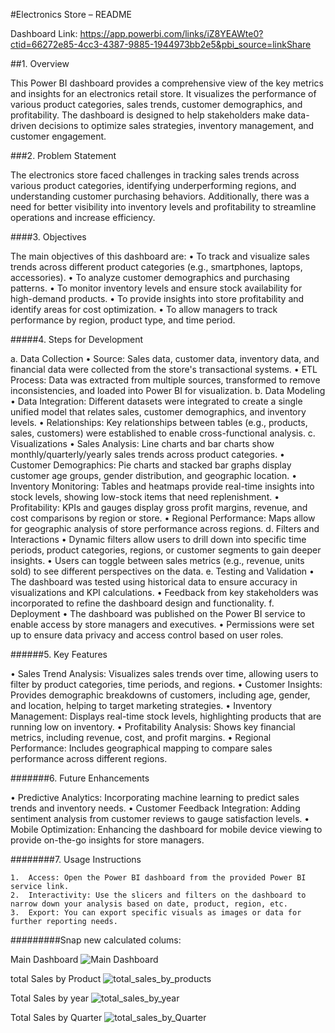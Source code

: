 #Electronics Store  – README

Dashboard Link: https://app.powerbi.com/links/iZ8YEAWte0?ctid=66272e85-4cc3-4387-9885-1944973bb2e5&pbi_source=linkShare

##1. Overview

This Power BI dashboard provides a comprehensive view of the key metrics and insights for an electronics retail store. It visualizes the performance of various product categories, sales trends, customer demographics, and profitability. The dashboard is designed to help stakeholders make data-driven decisions to optimize sales strategies, inventory management, and customer engagement.

###2. Problem Statement

The electronics store faced challenges in tracking sales trends across various product categories, identifying underperforming regions, and understanding customer purchasing behaviors. Additionally, there was a need for better visibility into inventory levels and profitability to streamline operations and increase efficiency.

####3. Objectives

The main objectives of this dashboard are:
•	To track and visualize sales trends across different product categories (e.g., smartphones, laptops, accessories).
•	To analyze customer demographics and purchasing patterns.
•	To monitor inventory levels and ensure stock availability for high-demand products.
•	To provide insights into store profitability and identify areas for cost optimization.
•	To allow managers to track performance by region, product type, and time period.

#####4. Steps for Development

a. Data Collection
•	Source: Sales data, customer data, inventory data, and financial data were collected from the store's transactional systems.
•	ETL Process: Data was extracted from multiple sources, transformed to remove inconsistencies, and loaded into Power BI for visualization.
b. Data Modeling
•	Data Integration: Different datasets were integrated to create a single unified model that relates sales, customer demographics, and inventory levels.
•	Relationships: Key relationships between tables (e.g., products, sales, customers) were established to enable cross-functional analysis.
c. Visualizations
•	Sales Analysis: Line charts and bar charts show monthly/quarterly/yearly sales trends across product categories.
•	Customer Demographics: Pie charts and stacked bar graphs display customer age groups, gender distribution, and geographic location.
•	Inventory Monitoring: Tables and heatmaps provide real-time insights into stock levels, showing low-stock items that need replenishment.
•	Profitability: KPIs and gauges display gross profit margins, revenue, and cost comparisons by region or store.
•	Regional Performance: Maps allow for geographic analysis of store performance across regions.
d. Filters and Interactions
•	Dynamic filters allow users to drill down into specific time periods, product categories, regions, or customer segments to gain deeper insights.
•	Users can toggle between sales metrics (e.g., revenue, units sold) to see different perspectives on the data.
e. Testing and Validation
•	The dashboard was tested using historical data to ensure accuracy in visualizations and KPI calculations.
•	Feedback from key stakeholders was incorporated to refine the dashboard design and functionality.
f. Deployment
•	The dashboard was published on the Power BI service to enable access by store managers and executives.
•	Permissions were set up to ensure data privacy and access control based on user roles.

######5. Key Features

•	Sales Trend Analysis: Visualizes sales trends over time, allowing users to filter by product categories, time periods, and regions.
•	Customer Insights: Provides demographic breakdowns of customers, including age, gender, and location, helping to target marketing strategies.
•	Inventory Management: Displays real-time stock levels, highlighting products that are running low on inventory.
•	Profitability Analysis: Shows key financial metrics, including revenue, cost, and profit margins.
•	Regional Performance: Includes geographical mapping to compare sales performance across different regions.

#######6. Future Enhancements

•	Predictive Analytics: Incorporating machine learning to predict sales trends and inventory needs.
•	Customer Feedback Integration: Adding sentiment analysis from customer reviews to gauge satisfaction levels.
•	Mobile Optimization: Enhancing the dashboard for mobile device viewing to provide on-the-go insights for store managers.

########7. Usage Instructions

    1.	Access: Open the Power BI dashboard from the provided Power BI service link.
    2.	Interactivity: Use the slicers and filters on the dashboard to narrow down your analysis based on date, product, region, etc.
    3.	Export: You can export specific visuals as images or data for further reporting needs.





#########Snap new calculated colums:

Main Dashboard
![Main Dashboard](https://github.com/user-attachments/assets/a659829e-0b7a-48a6-a010-53140ff12b97)


 
 total Sales by Product
 ![total_sales_by_products](https://github.com/user-attachments/assets/53834506-b96d-4a60-be17-c63a6645d470)



 Total Sales by year
 ![total_sales_by_year](https://github.com/user-attachments/assets/cab1b266-2764-4c7f-b320-8753d64ccc09)



 Total Sales by Quarter
 ![total_sales_by_Quarter](https://github.com/user-attachments/assets/3df6c031-139c-439c-939b-d377e0dc4597)

